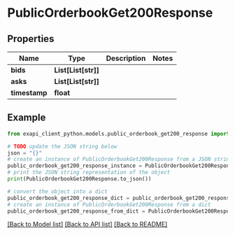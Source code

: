 # PublicOrderbookGet200Response


## Properties

Name | Type | Description | Notes
------------ | ------------- | ------------- | -------------
**bids** | **List[List[str]]** |  | 
**asks** | **List[List[str]]** |  | 
**timestamp** | **float** |  | 

## Example

```python
from exapi_client_python.models.public_orderbook_get200_response import PublicOrderbookGet200Response

# TODO update the JSON string below
json = "{}"
# create an instance of PublicOrderbookGet200Response from a JSON string
public_orderbook_get200_response_instance = PublicOrderbookGet200Response.from_json(json)
# print the JSON string representation of the object
print(PublicOrderbookGet200Response.to_json())

# convert the object into a dict
public_orderbook_get200_response_dict = public_orderbook_get200_response_instance.to_dict()
# create an instance of PublicOrderbookGet200Response from a dict
public_orderbook_get200_response_from_dict = PublicOrderbookGet200Response.from_dict(public_orderbook_get200_response_dict)
```
[[Back to Model list]](../README.md#documentation-for-models) [[Back to API list]](../README.md#documentation-for-api-endpoints) [[Back to README]](../README.md)


